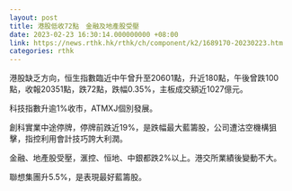 ```yaml
---
layout: post
title: 港股低收72點　金融及地產股受壓
date: 2023-02-23 16:30:14.000000000 +08:00
link: https://news.rthk.hk/rthk/ch/component/k2/1689170-20230223.htm
categories: rthk
---
```


港股缺乏方向，恒生指數臨近中午曾升至20601點，升近180點，午後曾跌100點，收報20351點，跌72點，跌幅0.35%，主板成交額近1027億元。

科技指數升逾1%收市，ATMXJ個別發展。

創科實業中途停牌，停牌前跌近19%，是跌幅最大藍籌股，公司遭沽空機構狙擊，指控利用會計技巧誇大利潤。

金融、地產股受壓，滙控、恒地、中銀都跌2%以上。港交所業績後變動不大。

聯想集團升5.5%，是表現最好藍籌股。
